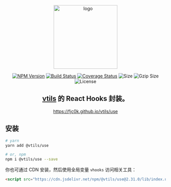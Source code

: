 <p align="center"><img width="200" src="https://raw.githubusercontent.com/fjc0k/vtils/master/logo.png" alt="logo"></p>

<p align="center"><a href="https://www.npmjs.com/package/@vtils/use"><img src="https://badge.fury.io/js/%40vtils%2Fuse.svg" alt="NPM Version"></a> <a href="https://travis-ci.org/fjc0k/vtils"><img src="https://travis-ci.org/fjc0k/vtils.svg?branch=master" alt="Build Status"></a> <a href="https://codecov.io/gh/fjc0k/vtils"><img src="https://codecov.io/gh/fjc0k/vtils/branch/master/graph/badge.svg" alt="Coverage Status"></a> <img src="https://badgen.net/bundlephobia/min/@vtils/use" alt="Size"> <img src="https://badgen.net/bundlephobia/minzip/@vtils/use" alt="Gzip Size"> <img src="https://badgen.net/github/license/fjc0k/vtils" alt="License"></p>

<h2 align="center"><a href="https://github.com/fjc0k/vtils/tree/master/packages/vtils">vtils</a> 的 React Hooks 封装。</h2>

<p align="center">
  <a href="https://fjc0k.github.io/vtils/use">https://fjc0k.github.io/vtils/use</a>
</p>

## 安装

```bash
# yarn
yarn add @vtils/use

# or, npm
npm i @vtils/use --save
```

你也可通过 CDN 安装，然后使用全局变量 `vhooks` 访问相关工具：

```html
<script src="https://cdn.jsdelivr.net/npm/@vtils/use@2.31.0/lib/index.umd.min.js" crossorigin="anonymous"></script>
```

